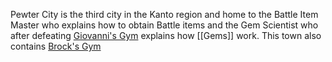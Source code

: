 Pewter City is the third city in the Kanto region and home to the Battle Item Master who explains how to obtain Battle items and the Gem Scientist who after defeating [Giovanni's Gym](https://wiki.pokeclicker.com/#!Gyms/Viridian%20City) explains how [[Gems]] work. This town also contains [Brock's Gym](https://wiki.pokeclicker.com/#!Gyms/Pewter%20City)